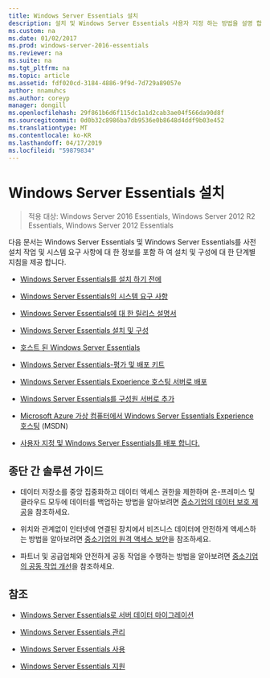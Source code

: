 ```yaml
---
title: Windows Server Essentials 설치
description: 설치 및 Windows Server Essentials 사용자 지정 하는 방법을 설명 합니다.
ms.custom: na
ms.date: 01/02/2017
ms.prod: windows-server-2016-essentials
ms.reviewer: na
ms.suite: na
ms.tgt_pltfrm: na
ms.topic: article
ms.assetid: fdf020cd-3184-4886-9f9d-7d729a89057e
author: nnamuhcs
ms.author: coreyp
manager: dongill
ms.openlocfilehash: 29f861b6d6f115dc1a1d2cab3ae04f566da90d8f
ms.sourcegitcommit: 0d0b32c8986ba7db9536e0b8648d4ddf9b03e452
ms.translationtype: MT
ms.contentlocale: ko-KR
ms.lasthandoff: 04/17/2019
ms.locfileid: "59879834"
---
```

# <a name="install-windows-server-essentials"></a>Windows Server Essentials 설치

>적용 대상: Windows Server 2016 Essentials, Windows Server 2012 R2 Essentials, Windows Server 2012 Essentials

다음 문서는 Windows Server Essentials 및 Windows Server Essentials를 사전 설치 작업 및 시스템 요구 사항에 대 한 정보를 포함 하 여 설치 및 구성에 대 한 단계별 지침을 제공 합니다.   
  
-   [Windows Server Essentials를 설치 하기 전에](Before-You-Install-Windows-Server-Essentials.md)  
  
-   [Windows Server Essentials의 시스템 요구 사항](../get-started/system-requirements.md)  
  
-   [Windows Server Essentials에 대 한 릴리스 설명서](../get-started/release-notes.md)  
  
-   [Windows Server Essentials 설치 및 구성](Install-and-Configure-Windows-Server-Essentials.md)  
  
-   [호스트 된 Windows Server Essentials](Hosted-Windows-Server-Essentials.md)  
  
-   [Windows Server Essentials-평가 및 배포 키트](Assessment-and-Deployment-Kit-for-Windows-Server-Essentials.md)  
 
-   [Windows Server Essentials Experience 호스팅 서버로 배포](Deploy-Windows-Server-Essentials-Experience-as-a-Hosted-Server.md)  
  
-   [Windows Server Essentials를 구성원 서버로 추가](Add-Windows-Server-Essentials-as-a-Member-Server.md)  
  
-   [Microsoft Azure 가상 컴퓨터에서 Windows Server Essentials Experience 호스팅](https://msdn.microsoft.com/library/dn520828.aspx) (MSDN)  
  
-   [사용자 지정 및 Windows Server Essentials를 배포 합니다.](Customize-and-Deploy-Windows-Server-Essentials.md)  

  
## <a name="end-to-end-solution-guides"></a>종단 간 솔루션 가이드  
  
-    데이터 저장소를 중앙 집중화하고 데이터 액세스 권한을 제한하며 온-프레미스 및 클라우드 모두에 데이터를 백업하는 방법을 알아보려면 [중소기업의 데이터 보호 제공](https://technet.microsoft.com/library/dn582043.aspx)을 참조하세요.  
  
-    위치와 관계없이 인터넷에 연결된 장치에서 비즈니스 데이터에 안전하게 액세스하는 방법을 알아보려면 [중소기업의 원격 액세스 보안](https://technet.microsoft.com/library/dn629457.aspx)을 참조하세요.  
  
-    파트너 및 공급업체와 안전하게 공동 작업을 수행하는 방법을 알아보려면 [중소기업의 공동 작업 개선](https://technet.microsoft.com/library/dn747893.aspx)을 참조하세요.  
  
## <a name="see-also"></a>참조  
    
  
-   [Windows Server Essentials로 서버 데이터 마이그레이션](../migrate/Migrate-Server-Data-to-Windows-Server-Essentials.md)  
  
-   [Windows Server Essentials 관리](../manage/Manage-Windows-Server-Essentials.md)  
  
-   [Windows Server Essentials 사용](../use/Use-Windows-Server-Essentials.md)  
  
-   [Windows Server Essentials 지원](../support/Support-Windows-Server-Essentials.md)
